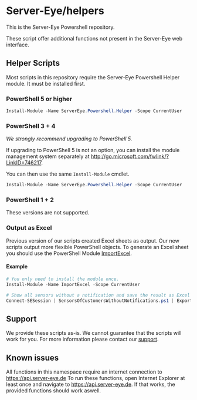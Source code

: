 # Server-Eye/helpers

This is the Server-Eye Powershell repository. 

These script offer additional functions not present in the Server-Eye web interface. 

## Helper Scripts

Most scripts in this repository require the Server-Eye Powershell Helper module. It must be installed first.

### PowerShell 5 or higher
```powershell
Install-Module -Name ServerEye.Powershell.Helper -Scope CurrentUser
```

### PowerShell 3 + 4
_We strongly recommend upgrading to PowerShell 5._

If upgrading to PowerShell 5 is not an option, you can install the module management system separately at http://go.microsoft.com/fwlink/?LinkID=746217.

You can then use the same ```Install-Module``` cmdlet.
```powershell
Install-Module -Name ServerEye.Powershell.Helper -Scope CurrentUser
```

### PowerShell 1 + 2 
These versions are not supported.

### Output as Excel
Previous version of our scripts created Excel sheets as output. Our new scripts output more flexible PowerShell objects. To generate an Excel sheet you should use the PowerShell Module [ImportExcel](https://www.powershellgallery.com/packages/ImportExcel).

#### Example
```powershell
# You only need to install the module once.
Install-Module -Name ImportExcel -Scope CurrentUser

# Show all sensors without a notification and save the result as Excel sheet
Connect-SESession | SensorsOfCustomersWithoutNotifications.ps1 | Export-Excel -Path "noNotification.xslx" -Show
```

## Support
We provide these scripts as-is. We cannot guarantee that the scripts will work for you. For more information please contact our [support](https://support.server-eye.de).

## Known issues
All functions in this namespace require an internet connection to https://api.server-eye.de
To run these functions, open Internet Explorer at least once and navigate to https://api.server-eye.de. If that works, the provided functions should work aswell.